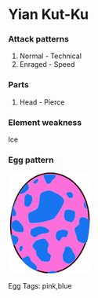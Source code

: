 # Yian Kut-Ku

### Attack patterns
1. Normal - Technical
2. Enraged - Speed

### Parts
1. Head - Pierce

### Element weakness
Ice 

### Egg pattern
![image info](../assets/yian_kut-ku.png)

Egg Tags: pink,blue